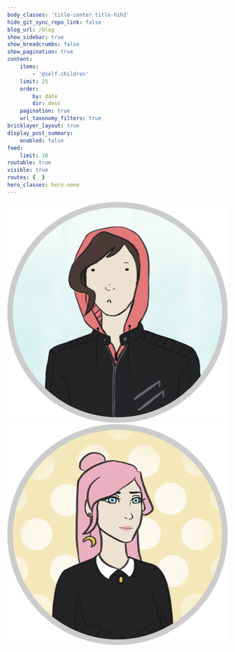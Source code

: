 ```yaml
---
body_classes: 'title-center title-h1h2'
hide_git_sync_repo_link: false
blog_url: /blog
show_sidebar: true
show_breadcrumbs: false
show_pagination: true
content:
    items:
        - '@self.children'
    limit: 25
    order:
        by: date
        dir: desc
    pagination: true
    url_taxonomy_filters: true
bricklayer_layout: true
display_post_summary:
    enabled: false
feed:
    limit: 10
routable: true
visible: true
routes: {  }
hero_classes: hero-none
---
```


![character_icons_alex_wut](character_icons_alex_wut.png "character_icons_alex_wut")![character_icons_adena1_inactive](character_icons_adena1_inactive.png "character_icons_adena1_inactive")